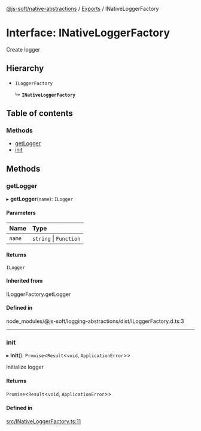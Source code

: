 [@js-soft/native-abstractions](../README.md) / [Exports](../modules.md) / INativeLoggerFactory

# Interface: INativeLoggerFactory

Create logger

## Hierarchy

- `ILoggerFactory`

  ↳ **`INativeLoggerFactory`**

## Table of contents

### Methods

- [getLogger](INativeLoggerFactory.md#getlogger)
- [init](INativeLoggerFactory.md#init)

## Methods

### getLogger

▸ **getLogger**(`name`): `ILogger`

#### Parameters

| Name | Type |
| :------ | :------ |
| `name` | `string` \| `Function` |

#### Returns

`ILogger`

#### Inherited from

ILoggerFactory.getLogger

#### Defined in

node_modules/@js-soft/logging-abstractions/dist/ILoggerFactory.d.ts:3

___

### init

▸ **init**(): `Promise`<`Result`<`void`, `ApplicationError`\>\>

Initialize logger

#### Returns

`Promise`<`Result`<`void`, `ApplicationError`\>\>

#### Defined in

[src/INativeLoggerFactory.ts:11](https://github.com/js-soft/ts-native-access/blob/dceb9d6/packages/abstractions/src/INativeLoggerFactory.ts#L11)
